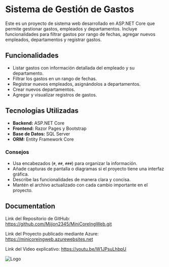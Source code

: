 
# Sistema de Gestión de Gastos

Este es un proyecto de sistema web desarrollado en ASP.NET Core que permite gestionar gastos, empleados y departamentos. Incluye funcionalidades para filtrar gastos por rango de fechas, agregar nuevos empleados, departamentos y registrar gastos.

## Funcionalidades

- Listar gastos con información detallada del empleado y su departamento.
- Filtrar los gastos en un rango de fechas.
- Registrar nuevos empleados, asignándolos a departamentos.
- Crear nuevos departamentos.
- Agregar y visualizar registros de gastos.
  
## Tecnologías Utilizadas

- **Backend:** ASP.NET Core
- **Frontend:** Razor Pages y Bootstrap
- **Base de Datos:** SQL Server
- **ORM:** Entity Framework Core




### **Consejos**

- Usa encabezados (`#`, `##`, `###`) para organizar la información.
- Añade capturas de pantalla o diagramas si el proyecto tiene una interfaz gráfica.
- Describe las funcionalidades de manera clara y concisa.
- Mantén el archivo actualizado con cada cambio importante en el proyecto.


## Documentation

Link del Repositorio de GitHub: https://github.com/Mjijon2345/MiniCoreIngWeb.git

Link del Proyecto publicado mediante Azure: https://minicoreingweb.azurewebsites.net

Link del Video explicativo: https://youtu.be/W1JPsuLhbpU



![Logo](https://external-content.duckduckgo.com/iu/?u=http%3A%2F%2Ffback.com.ec%2Fwp1%2Fwp-content%2Fuploads%2F2014%2F03%2Fudla1.png&f=1&nofb=1&ipt=df0fa12212b958c9e6f62774cd25b6ab20c0f9ac43e598ab89ea24364d334585&ipo=images)

